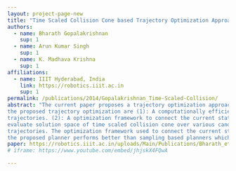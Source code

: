 ```yaml
---
layout: project-page-new
title: "Time Scaled Collision Cone based Trajectory Optimization Approach for Reactive Planning in Dynamic Environments"
authors:
  - name: Bharath Gopalakrishnan
    sup: 1
  - name: Arun Kumar Singh
    sup: 1
  - name: K. Madhava Krishna
    sup: 1
affiliations:
  - name: IIIT Hyderabad, India
    link: https://robotics.iiit.ac.in
    sup: 1
permalink: /publications/2014/Gopalakrishnan_Time-Scaled-Collision/
abstract: "The current paper proposes a trajectory optimization approach for navigating a non-holonomic wheeled mobile robot in dynamic environments. The dynamic obstacle’s motion is not known and hence is represented by a band of predicted trajectories . The trajectory optimization can account for large number of predicted obstacle trajectories and seeks to avoid each predicted trajectory of every obstacle in the sensing range of the robot. The two primary contributions of
the proposed trajectory optimization are (1): A computationally efficient method for computing the intersection space of collision avoidance constraints of large number of predicted obstacle
trajectories. (2): A optimization framework to connect the current state to the solution space in time optimal fashion. The intersection/solution space computation is build on our earlier proposed concept of time scaled collision cone, which can be solved in closed form to obtain a set of formulae. These formulae describe how much and in what manner the temporal specification of a trajectory needs to be changed to avoid a given set of dynamic obstacles. This allows us to quickly
evaluate solution space of time scaled collision cone over various candidate trajectories, thus reducing the problem of computing the intersection space to that of generating multiple homotopic
trajectories. The optimization framework used to connect the current state to the solution space in time optimal fashion is based on the concept of non-linear time scaling, which induces a difference of convex form structure. Thus, on the theoretical side, we show that the various components of the proposed framework are computationally simple and involves solving sets of linear equations and using state of the art convex programming techniques. On the practical side we show that
the proposed planner performs better than sampling based planners which treat dynamic obstacles as static over a short duration of time"
paper: https://robotics.iiit.ac.in/uploads/Main/Publications/Bharath_etal_IROS_14.pdf
# iframe: https://www.youtube.com/embed/jhjskX4FQwA

---
```


